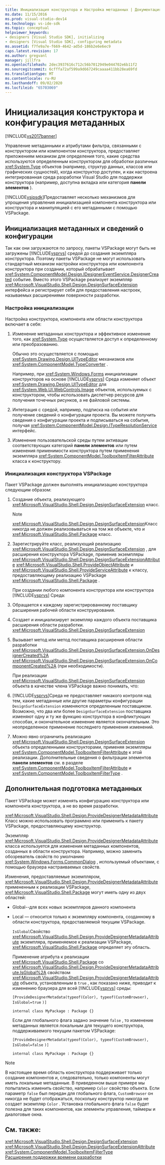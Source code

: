 ```yaml
---
title: Инициализация конструктора и Настройка метаданных | Документация Майкрософт
ms.date: 11/15/2016
ms.prod: visual-studio-dev14
ms.technology: vs-ide-sdk
ms.topic: conceptual
helpviewer_keywords:
- designers [Visual Studio SDK], initializing
- designers [Visual Studio SDK], configuring metadata
ms.assetid: f7fe9a7e-f669-4642-ad5d-186b2e6e6ec9
caps.latest.revision: 17
ms.author: gregvanl
manager: jillfra
ms.openlocfilehash: 2dec3937616c712c56b7012949e044702e6b11f2
ms.sourcegitcommit: 6cfffa72af599a9d667249caaaa411bb28ea69fd
ms.translationtype: MT
ms.contentlocale: ru-RU
ms.lasthandoff: 09/02/2020
ms.locfileid: "65703069"
---
```

# <a name="designer-initialization-and-metadata-configuration"></a>Инициализация конструктора и конфигурация метаданных
[!INCLUDE[vs2017banner](../includes/vs2017banner.md)]

Управление метаданными и атрибутами фильтра, связанными с конструктором или компонентом конструктора, предоставляет приложениям механизм для определения того, какие средства используются определенным конструктором для обработки различных <xref:System.Type> объектов (например, структур данных, классов или графических сущностей), когда конструктор доступен, и как настроена интегрированная среда разработки Visual Studio для поддержки конструктора (например, доступна вкладка или категория **панели элементов** ).  
  
 [!INCLUDE[vsipsdk](../includes/vsipsdk-md.md)]Предоставляет несколько механизмов для упрощения управления инициализацией компонента конструктора или конструктора и манипуляцией с его метаданными с помощью VSPackage.  
  
## <a name="initializing-metadata-and-configuration-information"></a>Инициализация метаданных и сведений о конфигурации  
 Так как они загружаются по запросу, пакеты VSPackage могут быть не загружены [!INCLUDE[vsprvs](../includes/vsprvs-md.md)] средой до создания экземпляра конструктора. Поэтому пакеты VSPackage не могут использовать стандартный механизм настройки конструктора или компонента конструктора при создании, который обрабатывает <xref:System.ComponentModel.Design.IDesignerEventService.DesignerCreated> событие. Вместо этого VSPackage реализует экземпляр <xref:Microsoft.VisualStudio.Shell.Design.DesignSurfaceExtension> интерфейса и регистрирует себя для предоставления настроек, называемых расширениями поверхности разработки.  
  
### <a name="customizing-initialization"></a>Настройка инициализации  
 Настройка конструктора, компонента или области конструктора включает в себя:  
  
1. Изменение метаданных конструктора и эффективное изменение того, как <xref:System.Type> осуществляется доступ к определенному или преобразованию.  
  
     Обычно это осуществляется с помощью <xref:System.Drawing.Design.UITypeEditor> механизмов или <xref:System.ComponentModel.TypeConverter> .  
  
     Например, при <xref:System.Windows.Forms> инициализации конструкторов на основе [!INCLUDE[vsprvs](../includes/vsprvs-md.md)] Среда изменяет объект <xref:System.Drawing.Design.UITypeEditor> для <xref:System.Web.UI.WebControls.Image> объектов, используемых с конструктором, чтобы использовать диспетчер ресурсов для получения точечных рисунков, а не файловой системы.  
  
2. Интеграция с средой, например, подписка на события или получение сведений о конфигурации проекта. Вы можете получить сведения о конфигурации проекта и подписываться на события, получая <xref:System.ComponentModel.Design.ITypeResolutionService> интерфейс.  
  
3. Изменение пользовательской среды путем активации соответствующих категорий **панели элементов** или путем изменения применимости конструктора путем применения экземпляра <xref:System.ComponentModel.ToolboxItemFilterAttribute> класса к конструктору.  
  
### <a name="designer-initialization-by-a-vspackage"></a>Инициализация конструктора VSPackage  
 Пакет VSPackage должен выполнять инициализацию конструктора следующим образом:  
  
1. Создание объекта, реализующего <xref:Microsoft.VisualStudio.Shell.Design.DesignSurfaceExtension> класс.  
  
   > [!NOTE]
   > <xref:Microsoft.VisualStudio.Shell.Design.DesignSurfaceExtension>Класс никогда не должен реализовываться на том же объекте, что и <xref:Microsoft.VisualStudio.Shell.Package> класс.  
  
2. Зарегистрируйте класс, реализующий реализацию <xref:Microsoft.VisualStudio.Shell.Design.DesignSurfaceExtension> , для расширения конструктора VSPackage, применив экземпляры  <xref:Microsoft.VisualStudio.Shell.Design.DesignSurfaceExtensionAttribute> <xref:Microsoft.VisualStudio.Shell.ProvideObjectAttribute> и <xref:Microsoft.VisualStudio.Shell.ProvideServiceAttribute> к классу, предоставляющему реализацию VSPackage <xref:Microsoft.VisualStudio.Shell.Package> .  
  
   При создании любого компонента конструктора или конструктора [!INCLUDE[vsprvs](../includes/vsprvs-md.md)] Среда:  
  
3. Обращается к каждому зарегистрированному поставщику расширения рабочей области конструирования.  
  
4. Создает и инициализирует экземпляр каждого объекта поставщика расширения области разработки. <xref:Microsoft.VisualStudio.Shell.Design.DesignSurfaceExtension>  
  
5. Вызывает метод или метод поставщика расширения области разработки <xref:Microsoft.VisualStudio.Shell.Design.DesignSurfaceExtension.OnDesignerCreated%2A> <xref:Microsoft.VisualStudio.Shell.Design.DesignSurfaceExtension.OnComponentCreated%2A> (при необходимости).  
  
   При реализации <xref:Microsoft.VisualStudio.Shell.Design.DesignSurfaceExtension> объекта в качестве члена VSPackage важно понимать, что:  
  
6. [!INCLUDE[vsprvs](../includes/vsprvs-md.md)]Среда не предоставляет никакого контроля над тем, какие метаданные или другие параметры конфигурации `DesignSurfaceExtension` изменяются определенным поставщиком. Возможно, что два или более `DesignSurfaceExtension` поставщика изменяют одну и ту же функцию конструктора в конфликтующих способах, и окончательное изменение является окончательным. Это неопределенное применение последнего применения изменений.  
  
7. Можно явно ограничить реализацию <xref:Microsoft.VisualStudio.Shell.Design.DesignSurfaceExtension> объекта определенными конструкторами, применяя экземпляры <xref:System.ComponentModel.ToolboxItemFilterAttribute> к этой реализации. Дополнительные сведения о фильтрации элементов **панели элементов** см. в разделе <xref:System.ComponentModel.ToolboxItemFilterAttribute> и <xref:System.ComponentModel.ToolboxItemFilterType> .  
  
## <a name="additional-metadata-provisioning"></a>Дополнительная подготовка метаданных  
 Пакет VSPackage может изменять конфигурацию конструктора или компонента конструктора, а не во время разработки.  
  
 <xref:Microsoft.VisualStudio.Shell.Design.ProvideDesignerMetadataAttribute>Класс можно использовать программно или применить к пакету VSPackage, предоставляющему конструктор.  
  
 Экземпляр <xref:Microsoft.VisualStudio.Shell.Design.ProvideDesignerMetadataAttribute> класса используется для изменения метаданных компонентов, созданных в области конструктора. Например, можно заменить обозреватель свойств по умолчанию <xref:System.Windows.Forms.CommonDialog> , используемый объектами, с помощью браузера настраиваемых свойств.  
  
 Изменения, предоставляемые экземпляром, <xref:Microsoft.VisualStudio.Shell.Design.ProvideDesignerMetadataAttribute> примененным к реализации VSPackage, <xref:Microsoft.VisualStudio.Shell.Package> могут иметь одну из двух областей:  
  
- Global--для всех новых экземпляров данного компонента  
  
- Local — относится только к экземпляру компонента, созданному в области конструктора, предоставляемой текущим VSPackage.  
  
  `IsGlobal`Свойство <xref:Microsoft.VisualStudio.Shell.Design.ProvideDesignerMetadataAttribute> экземпляра, применяемое к реализации VSPackage, <xref:Microsoft.VisualStudio.Shell.Package> определяет эту область.  
  
  Применение атрибута к реализации <xref:Microsoft.VisualStudio.Shell.Package> со <xref:Microsoft.VisualStudio.Shell.Design.ProvideDesignerMetadataAttribute.IsGlobal%2A> свойством <xref:Microsoft.VisualStudio.Shell.Design.ProvideDesignerMetadataAttribute> объекта, установленным в `true` , как показано ниже, приводит к изменению браузера для всей [!INCLUDE[vsprvs](../includes/vsprvs-md.md)] среды:  
  
  `[ProvideDesignerMetadata(typeof(Color), typeof(CustomBrowser),`   `IsGlobal=true`  `)]`  
  
  `internal class MyPackage : Package {}`  
  
  Если для глобального флага задано значение `false` , то изменение метаданных является локальным для текущего конструктора, поддерживаемого текущим пакетом VSPackage:  
  
  `[ProvideDesignerMetadata(typeof(Color), typeof(CustomBrowser),`   `IsGlobal=false`  `)]`  
  
  `internal class MyPackage : Package {}`  
  
> [!NOTE]
> В настоящее время область конструктора поддерживает только создание компонентов и, следовательно, только компоненты могут иметь локальные метаданные. В приведенном выше примере мы попытались изменить свойство, например `Color` свойство объекта. Если параметр `false` был передан для глобального флага, `CustomBrowser` он никогда не будет отображаться, поскольку конструктор никогда не создает экземпляр `Color` . Установка глобального флага `false` будет полезна для таких компонентов, как элементы управления, таймеры и диалоговые окна.  
  
## <a name="see-also"></a>См. также:  
 <xref:Microsoft.VisualStudio.Shell.Design.DesignSurfaceExtension>   
 <xref:Microsoft.VisualStudio.Shell.Design.DesignSurfaceExtensionAttribute>   
 <xref:System.ComponentModel.ToolboxItemFilterType>   
 [Расширения поддержки времени разработки](https://msdn.microsoft.com/library/d6ac8a6a-42fd-4bc8-bf33-b212811297e2)
